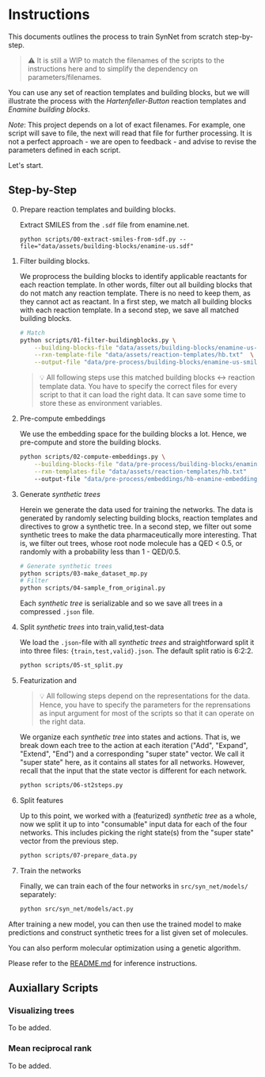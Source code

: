 # Instructions

This documents outlines the process to train SynNet from scratch step-by-step.

> :warning: It is still a WIP to match the filenames of the scripts to the instructions here and to simplify the dependency on parameters/filenames.

You can use any set of reaction templates and building blocks, but we will illustrate the process with the *Hartenfeller-Button* reaction templates and *Enamine building blocks*.

*Note*: This project depends on a lot of exact filenames.
For example, one script will save to file, the next will read that file for further processing.
It is not a perfect approach - we are open to feedback - and advise to revise the parameters defined in each script.

Let's start.

## Step-by-Step

0. Prepare reaction templates and building blocks.

    Extract SMILES from the `.sdf` file from enamine.net.

    ```shell
    python scripts/00-extract-smiles-from-sdf.py --file="data/assets/building-blocks/enamine-us.sdf"
    ```

1. Filter building blocks.

    We proprocess the building blocks to identify applicable reactants for each reaction template.
    In other words, filter out all building blocks that do not match any reaction template.
    There is no need to keep them, as they cannot act as reactant.
    In a first step, we match all building blocks with each reaction template.
    In a second step, we save all matched building blocks.

    ```bash
    # Match
    python scripts/01-filter-buildingblocks.py \
        --building-blocks-file "data/assets/building-blocks/enamine-us-smiles.csv.gz"  \
        --rxn-template-file "data/assets/reaction-templates/hb.txt"  \
        --output-file "data/pre-process/building-blocks/enamine-us-smiles.csv.gz"
    ```

    > :bulb: All following steps use this matched building blocks <-> reaction template data. You have to specify the correct files for every script to that it can load the right data. It can save some time to store these as environment variables.

2. Pre-compute embeddings

    We use the embedding space for the building blocks a lot.
    Hence, we pre-compute and store the building blocks.

    ```bash
    python scripts/02-compute-embeddings.py \
        --building-blocks-file "data/pre-process/building-blocks/enamine-us-smiles.csv.gz" \
        --rxn-templates-file "data/assets/reaction-templates/hb.txt"
        --output-file "data/pre-process/embeddings/hb-enamine-embeddings.npy" \
    ```

3. Generate *synthetic trees*

    Herein we generate the data used for training the networks.
    The data is generated by randomly selecting building blocks, reaction templates and directives to grow a synthetic tree.
    In a second step, we filter out some synthetic trees to make the data pharmaceutically more interesting.
    That is, we filter out trees, whose root node molecule has a QED < 0.5, or randomly with a probability less than 1 - QED/0.5.

    ```bash
    # Generate synthetic trees
    python scripts/03-make_dataset_mp.py
    # Filter
    python scripts/04-sample_from_original.py
    ```

    Each *synthetic tree* is serializable and so we save all trees in a compressed `.json` file.

3. Split *synthetic trees* into train,valid,test-data

    We load the `.json`-file with all *synthetic trees* and
    straightforward split it into three files: `{train,test,valid}.json`.
    The default split ratio is 6:2:2.

    ```bash
    python scripts/05-st_split.py
    ```

4. Featurization and

   > :bulb: All following steps depend on the representations for the data. Hence, you have to specify the parameters for the reprensations as input argument for most of the scripts so that it can operate on the right data.

   We organize each *synthetic tree* into states and actions.
   That is, we break down each tree to the action at each iteration ("Add", "Expand", "Extend", "End") and a corresponding "super state" vector.
   We call it "super state" here, as it contains all states for all networks.
   However, recall that the input that the state vector is different for each network.

    ```bash
    python scripts/06-st2steps.py
    ```

5. Split features

    Up to this point, we worked with a (featurized) *synthetic tree* as a whole,
    now we split it up to into "consumable" input data for each of the four networks.
    This includes picking the right state(s) from the "super state" vector from the previous step.

    ```bash
    python scripts/07-prepare_data.py
    ```

6. Train the networks

    Finally, we can train each of the four networks in `src/syn_net/models/` separately:

    ```bash
    python src/syn_net/models/act.py
    ```

After training a new model, you can then use the trained model to make predictions and construct synthetic trees for a list given set of molecules.

You can also perform molecular optimization using a genetic algorithm.

Please refer to the [README.md](./README.md) for inference instructions.

## Auxiallary Scripts

### Visualizing trees

To be added.

### Mean reciprocal rank

To be added.
